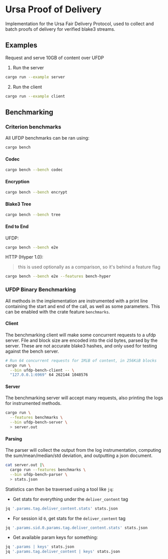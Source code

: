 # Ursa Proof of Delivery

Implementation for the Ursa Fair Delivery Protocol, used to collect and batch proofs of delivery for verified blake3 streams.

## Examples

Request and serve 10GB of content over UFDP

1. Run the server

```sh
cargo run --example server
```

2. Run the client

```sh
cargo run --example client
```

## Benchmarking

### Criterion benchmarks

All UFDP benchmarks can be ran using:

```sh
cargo bench
```

#### Codec

```sh
cargo bench --bench codec
```

#### Encryption

```sh
cargo bench --bench encrypt
```

#### Blake3 Tree

```sh
cargo bench --bench tree
```

#### End to End

UFDP:

```sh
cargo bench --bench e2e
```

HTTP (Hyper 1.0):

> this is used optionally as a comparison, so it's behind a feature flag

```sh
cargo bench --bench e2e --features bench-hyper
```

### UFDP Binary Benchmarking

All methods in the implementation are instrumented with a print line containing the start and end of the call, 
as well as some parameters. This can be enabled with the crate feature `benchmarks`.

#### Client

The benchmarking client will make some concurrent requests to a ufdp server.
File and block size are encoded into the cid bytes, parsed by the server. These are not accurate blake3 hashes, and only used for testing against the bench server.

```sh
# Run 64 concurrent requests for 1MiB of content, in 256KiB blocks
cargo run \
  --bin ufdp-bench-client -- \
  "127.0.0.1:6969" 64 262144 1048576 
```

#### Server

The benchmarking server will accept many requests, also printing the logs for instrumented methods.

```sh
cargo run \
  --features benchmarks \
  --bin ufdp-bench-server \
  > server.out
```

#### Parsing

The parser will collect the output from the log instrumentation, computing the sum/mean/median/std deviation, and outputting a json document.

```sh
cat server.out |\
  cargo run --features benchmarks \
  --bin ufdp-bench-parser \
  > stats.json
```

Statistics can then be traversed using a tool like `jq`:

- Get stats for everything under the `deliver_content` tag

```sh
jq '.params.tag.deliver_content.stats' stats.json
```

- For session id `0`, get stats for the `deliver_content` tag

```sh
jq '.params.sid.0.params.tag.deliver_content.stats' stats.json
```

- Get available param keys for something:

```sh
jq '.params | keys' stats.json
jq '.params.tag.deliver_content | keys' stats.json
```


